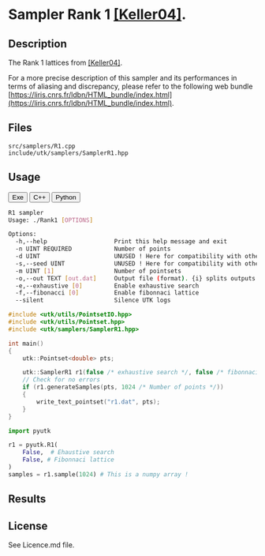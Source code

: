 # Sampler Rank 1 [[Keller04]](https://link.springer.com/chapter/10.1007%2F978-3-642-18743-8_18).  

## Description

The Rank 1 lattices from [[Keller04]](https://link.springer.com/chapter/10.1007%2F978-3-642-18743-8_18).  

For a more precise description of this sampler and its performances in terms of aliasing and discrepancy, please refer to the following web bundle [https://liris.cnrs.fr/ldbn/HTML_bundle/index.html](https://liris.cnrs.fr/ldbn/HTML_bundle/index.html).

## Files

```
src/samplers/R1.cpp  
include/utk/samplers/SamplerR1.hpp
```

## Usage

<button class="tablink exebutton" onclick="openCode('exe', this)" markdown="1">Exe</button> 
<button class="tablink cppbutton" onclick="openCode('cpp', this)" markdown="1">C++</button> 
<button class="tablink pybutton" onclick="openCode('py', this)" markdown="1">Python</button> 
<br/>
  

<div class="exe tabcontent">

```bash
R1 sampler
Usage: ./Rank1 [OPTIONS]

Options:
  -h,--help                   Print this help message and exit
  -n UINT REQUIRED            Number of points
  -d UINT                     UNUSED ! Here for compatibility with others.
  -s,--seed UINT              UNUSED ! Here for compatibility with others.
  -m UINT [1]                 Number of pointsets
  -o,--out TEXT [out.dat]     Output file (format). {i} splits outputs in multiple files and token is replaced by index.
  -e,--exhaustive [0]         Enable exhaustive search
  -f,--fibonacci [0]          Enable fibonnaci lattice
  --silent                    Silence UTK logs
```

</div>

<div class="cpp tabcontent">

```  cpp
#include <utk/utils/PointsetIO.hpp>
#include <utk/utils/Pointset.hpp>
#include <utk/samplers/SamplerR1.hpp>

int main()
{
    utk::Pointset<double> pts;

    utk::SamplerR1 r1(false /* exhaustive search */, false /* fibonnaci lattice */);
    // Check for no errors
    if (r1.generateSamples(pts, 1024 /* Number of points */))
    {
        write_text_pointset("r1.dat", pts);
    }
}
```  

</div>

<div class="py tabcontent">

``` python
import pyutk

r1 = pyutk.R1(
    False,  # Ehaustive search
    False, # Fibonnaci lattice
)
samples = r1.sample(1024) # This is a numpy array !
```  

</div>

## Results

<div class="results"></div>
<script>
  window.addEventListener('DOMContentLoaded', function() { show_results(); }); 
</script>

## License

See Licence.md file.